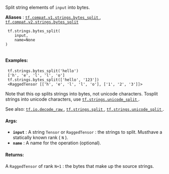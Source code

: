 Split string elements of  `input`  into bytes.

**Aliases** : [ `tf.compat.v1.strings.bytes_split` ](/api_docs/python/tf/strings/bytes_split), [ `tf.compat.v2.strings.bytes_split` ](/api_docs/python/tf/strings/bytes_split)

```
 tf.strings.bytes_split(
    input,
    name=None
)
 
```

#### Examples:


```
 tf.strings.bytes_split('hello') 
 ['h', 'e', 'l', 'l', 'o'] 
 tf.strings.bytes_split(['hello', '123']) 
 <RaggedTensor [['h', 'e', 'l', 'l', 'o'], ['1', '2', '3']]> 

```

Note that this op splits strings into bytes, not unicode characters.  Tosplit strings into unicode characters, use [ `tf.strings.unicode_split` ](https://tensorflow.google.cn/api_docs/python/tf/strings/unicode_split).

See also: [ `tf.io.decode_raw` ](https://tensorflow.google.cn/api_docs/python/tf/io/decode_raw), [ `tf.strings.split` ](https://tensorflow.google.cn/api_docs/python/tf/strings/split), [ `tf.strings.unicode_split` ](https://tensorflow.google.cn/api_docs/python/tf/strings/unicode_split).

#### Args:
- **`input`** : A string  `Tensor`  or  `RaggedTensor` : the strings to split.  Musthave a statically known rank ( `N` ).
- **`name`** : A name for the operation (optional).


#### Returns:
A  `RaggedTensor`  of rank  `N+1` : the bytes that make up the source strings.


